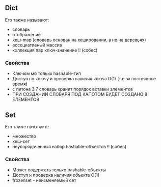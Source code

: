 ## Dict

Его также называют:
- словарь
- отображение
- хеш-map (словарь основан на хешировании, а не на деревьях)
- ассоциативный массив
- коллекция пар ключ-значение !! (собес)

### Свойства
- Ключом мб только hashable-тип
- Доступ по ключу и проверка наличия ключа O(1) (т.е.за постоянное время)
- с питона 3.7 словарь хранит порядок вставки элементов
- ПРИ СОЗДАНИИ СЛОВАРЯ ПОД КАПОТОМ БУДЕТ СОЗДАНО 8 ЕЛЕМЕНТОВ

## Set

Его также называют:
- множество
- хеш-сет
- неупорядоченный набор hashable-объектов !! (собес)

### Свойства
- Может содержать только hashable-объекты
- Доступ и проверка наличия объекта O(1)
- frozenset - неизменяемый сет